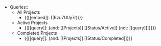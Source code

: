 - Queries::
    - All Projects
        - {{[[embed]]: ((6zu7U0y7r))}}
    - Active Projects
        - {{[[query]]: {and: [[Projects]] [[Status/Active]] {not: [[query]]]}}}}
    - Completed Projects
        - {{[[query]]: {and: [[Projects]] [[Status/Completed]]}}}
